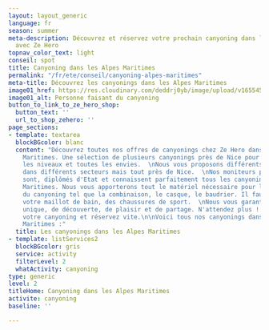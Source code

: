 ```yaml
---
layout: layout_generic
language: fr
season: summer
meta-description: Découvrez et réservez votre prochain canyoning dans les Alpes Maritimes
  avec Ze Hero
topnav_color_text: light
conseil: spot
title: Canyoning dans les Alpes Maritimes
permalink: "/fr/ete/conseil/canyoning-alpes-maritimes"
meta-title: Découvrez les canyonings dans les Alpes Maritimes
image01_href: https://res.cloudinary.com/deddrj0yb/image/upload/v1655450388/website/Canyoning%2006/IMG-20220617-WA0003.jpg
image01_alt: Personne faisant du canyoning
button_to_link_to_ze_hero_shop:
  button_text: ''
  url_to_shop_zehero: ''
page_sections:
- template: textarea
  blockBGcolor: blanc
  content: "Découvrez toutes nos offres de canyonings chez Ze Hero dans les Alpes
    Maritimes. Une sélection de plusieurs canyonings près de Nice pour tous, tous
    les niveaux et toutes les envies.  \nNous vous proposons différents canyonings
    dans différents secteurs mais tout près de Nice.  \nNos moniteurs professionnels
    sont, diplômés d'Etat et connaissent parfaitement tous les canyonings des Alpes
    Maritimes. Nous vous apporterons tout le matériel nécessaire pour la pratique
    du canyoning tel que la combinaison, le casque, le baudrier. Il faut venir avec
    votre maillot de bain, des chaussures de sport.  \nNous vous garantissons un moment
    unique, de découverte, de plaisir et de partage. N'attendez plus ! Choisissez
    votre canyoning et réservez vite.\n\nVoici tous nos canyonings dans les Alpes
    Maritimes :"
  title: Les canyonings dans les Alpes Maritimes
- template: listServices2
  blockBGcolor: gris
  service: activity
  filterLevel: 2
  whatActivity: canyoning
type: generic
level: 2
titleHome: Canyoning dans les Alpes Maritimes
activite: canyoning
baseline: ''

---
```

